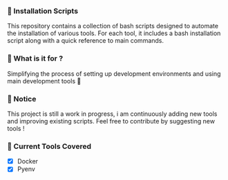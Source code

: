 ### :pushpin: Installation Scripts

This repository contains a collection of bash scripts designed to automate the installation of various tools. For each tool, it includes a bash installation script along with a quick reference to main commands.

### :pushpin: What is it for ?

Simplifying the process of setting up development environments and using main development tools :star2:

### :high_brightness: Notice 

This project is still a work in progress, i am continuously adding new tools and improving existing scripts.
Feel free to contribute by suggesting new tools !

### :pushpin: Current Tools Covered
- [x] Docker
- [x] Pyenv
